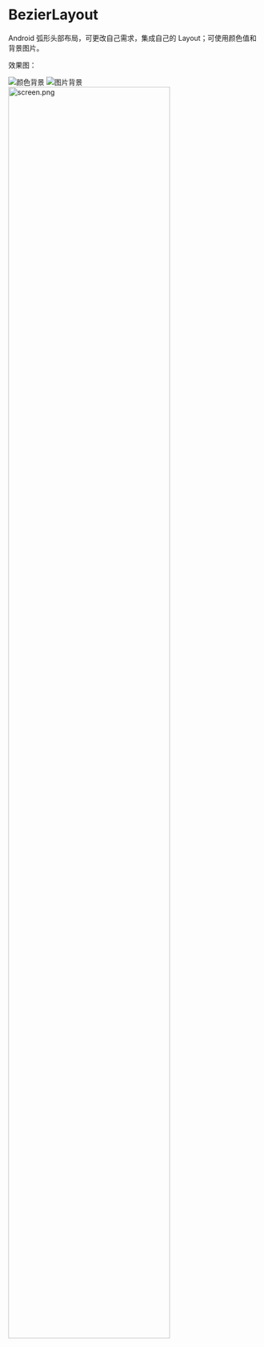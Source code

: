 # BezierLayout
Android 弧形头部布局，可更改自己需求，集成自己的 Layout；可使用颜色值和背景图片。

效果图：<br/>

<img src="https://github.com/xing16/BezierLayout/raw/master/screenshot/s1.png" with="40%" alt="颜色背景"/>

<img src="https://github.com/xing16/BezierLayout/raw/master/screenshot/s2.png" with="40%" alt="图片背景"/>


<img src="https://github.com/xing16/BezierLayout/raw/master/screenshot/s1.png" width="80%"  alt="screen.png"/>

